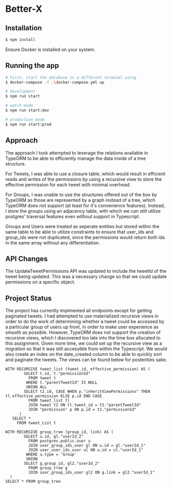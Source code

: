 # Better-X

## Installation

```bash
$ npm install
```

Ensure Docker is installed on your system.

## Running the app

```bash
# First, start the database in a different terminal using
$ docker-compose -f .\docker-compose.yml up

# development
$ npm run start

# watch mode
$ npm run start:dev

# production mode
$ npm run start:prod

```

## Approach

The approach I took attempted to leverage the relations available in TypeORM to be able to efficiently manage the data inside of a tree structure.

For Tweets, I was able to use a closure table, which would result in efficient reads and writes of the permissions by using a recursive view to store the effective permission for each tweet with minimal overhead.

For Groups, I was unable to use the structures offered out of the box by TypeORM as those are represented by a graph instead of a tree, which TypeORM does not support (at least for it's convenience features). Instead, I store the groups using an adjacency table, with which we can still utilize postgres' traversal features even without support in Typescript.

Groups and Users were treated as seperate entities but stored within the same table to be able to utilize constraints to ensure that user_ids and group_ids were not duplicated, since the permissions would return both ids in the same array without any differentiation.

## API Changes

The UpdateTweetPermissions API was updated to include the tweetId of the tweet being updated. This was a necessary change so that we could update permissions on a specific object.

## Project Status

The project has currently implmented all endpoints except for getting paginated tweets. I had attempted to use materialized recursive views in order to do the work of determining whether a tweet could be accessed by a particular group of users up front, in order to make user experience as smooth as possible. However, TypeORM does not support the creation of recursive views, which I discovered too late into the time box allocated to this assignment. Given more time, we could set up the recursive view as a migration so that it was still accessible from within the Typescript. We would also create an index on the date_created column to be able to quickly sort and paginate the tweets. The views can be found below for posterities sake.

```postgres
WITH RECURSIVE tweet_list (tweet_id, effective_permission) AS (
      	SELECT t.id, t."permissionId"
      	  FROM tweet t
      	 WHERE t."parentTweetId" IS NULL
      	 UNION ALL
      	SELECT t2.id, CASE WHEN p."inheritViewPermissions" THEN tl.effective_permission ELSE p.id END CASE
      	  FROM tweet_list tl
      	  JOIN tweet t2 ON tl.tweet_id = t2."parentTweetId"
      	  JOIN "permission" p ON p.id = t2."permissionId"
      )
   SELECT *
	 FROM tweet_List t

WITH RECURSIVE group_tree (group_id, link) AS (
        SELECT u.id, gl."userId_2"
          FROM postgres.public.user u
          JOIN user_group_ids_user gl ON u.id = gl."userId_1"
          JOIN user_user_ids_user ul ON u.id = ul."userId_1"
         WHERE u.type = 'Group'
         UNION
        SELECT g.group_id, gl2."userId_2"
          FROM group_tree g
          JOIN user_group_ids_user gl2 ON g.link = gl2."userId_1"
  )
SELECT * FROM group_tree
```
